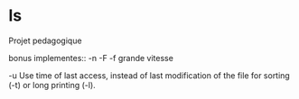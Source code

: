 # ls
Projet pedagogique

bonus implementes::
-n -F -f
grande vitesse

-u      Use time of last access, instead of last modification of the file for sorting (-t) or
             long printing (-l).
